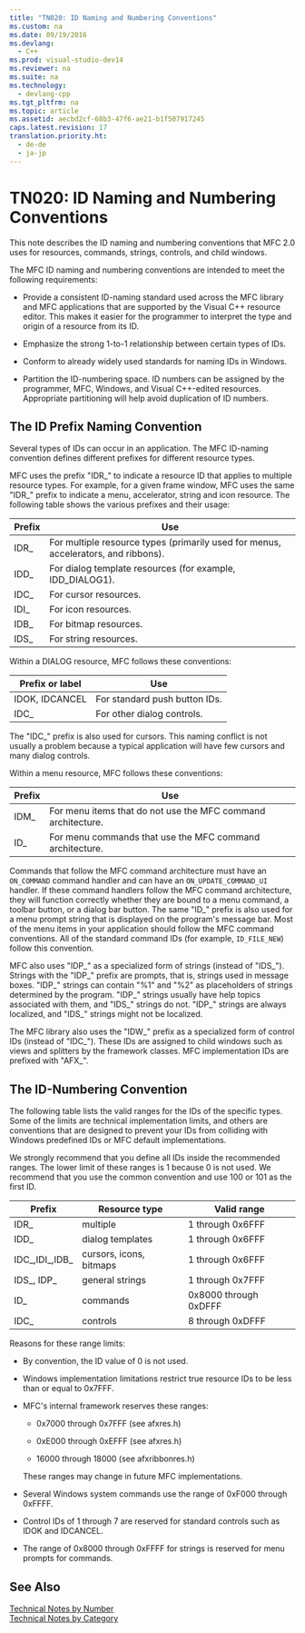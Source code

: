 ```yaml
---
title: "TN020: ID Naming and Numbering Conventions"
ms.custom: na
ms.date: 09/19/2016
ms.devlang: 
  - C++
ms.prod: visual-studio-dev14
ms.reviewer: na
ms.suite: na
ms.technology: 
  - devlang-cpp
ms.tgt_pltfrm: na
ms.topic: article
ms.assetid: aecbd2cf-68b3-47f6-ae21-b1f507917245
caps.latest.revision: 17
translation.priority.ht: 
  - de-de
  - ja-jp
---
```

# TN020: ID Naming and Numbering Conventions
This note describes the ID naming and numbering conventions that MFC 2.0 uses for resources, commands, strings, controls, and child windows.  
  
 The MFC ID naming and numbering conventions are intended to meet the following requirements:  
  
-   Provide a consistent ID-naming standard used across the MFC library and MFC applications that are supported by the Visual C++ resource editor. This makes it easier for the programmer to interpret the type and origin of a resource from its ID.  
  
-   Emphasize the strong 1-to-1 relationship between certain types of IDs.  
  
-   Conform to already widely used standards for naming IDs in Windows.  
  
-   Partition the ID-numbering space. ID numbers can be assigned by the programmer, MFC, Windows, and Visual C++-edited resources. Appropriate partitioning will help avoid duplication of ID numbers.  
  
## The ID Prefix Naming Convention  
 Several types of IDs can occur in an application. The MFC ID-naming convention defines different prefixes for different resource types.  
  
 MFC uses the prefix "IDR_" to indicate a resource ID that applies to multiple resource types. For example, for a given frame window, MFC uses the same "IDR_" prefix to indicate a menu, accelerator, string and icon resource. The following table shows the various prefixes and their usage:  
  
|Prefix|Use|  
|------------|---------|  
|IDR_|For multiple resource types (primarily used for menus, accelerators, and ribbons).|  
|IDD_|For dialog template resources (for example, IDD_DIALOG1).|  
|IDC_|For cursor resources.|  
|IDI_|For icon resources.|  
|IDB_|For bitmap resources.|  
|IDS_|For string resources.|  
  
 Within a DIALOG resource, MFC follows these conventions:  
  
|Prefix or label|Use|  
|---------------------|---------|  
|IDOK, IDCANCEL|For standard push button IDs.|  
|IDC_|For other dialog controls.|  
  
 The "IDC_" prefix is also used for cursors. This naming conflict is not usually a problem because a typical application will have few cursors and many dialog controls.  
  
 Within a menu resource, MFC follows these conventions:  
  
|Prefix|Use|  
|------------|---------|  
|IDM_|For menu items that do not use the MFC command architecture.|  
|ID_|For menu commands that use the MFC command architecture.|  
  
 Commands that follow the MFC command architecture must have an `ON_COMMAND` command handler and can have an `ON_UPDATE_COMMAND_UI` handler. If these command handlers follow the MFC command architecture, they will function correctly whether they are bound to a menu command, a toolbar button, or a dialog bar button. The same "ID_" prefix is also used for a menu prompt string that is displayed on the program's message bar. Most of the menu items in your application should follow the MFC command conventions. All of the standard command IDs (for example, `ID_FILE_NEW`) follow this convention.  
  
 MFC also uses "IDP_" as a specialized form of strings (instead of "IDS_"). Strings with the "IDP_" prefix are prompts, that is, strings used in message boxes. "IDP_" strings can contain "%1" and "%2" as placeholders of strings determined by the program. "IDP_" strings usually have help topics associated with them, and "IDS_" strings do not. "IDP_" strings are always localized, and "IDS_" strings might not be localized.  
  
 The MFC library also uses the "IDW_" prefix as a specialized form of control IDs (instead of "IDC_"). These IDs are assigned to child windows such as views and splitters by the framework classes. MFC implementation IDs are prefixed with "AFX_".  
  
## The ID-Numbering Convention  
 The following table lists the valid ranges for the IDs of the specific types. Some of the limits are technical implementation limits, and others are conventions that are designed to prevent your IDs from colliding with Windows predefined IDs or MFC default implementations.  
  
 We strongly recommend that you define all IDs inside the recommended ranges. The lower limit of these ranges is 1 because 0 is not used. We recommend that you use the common convention and use 100 or 101 as the first ID.  
  
|Prefix|Resource type|Valid range|  
|------------|-------------------|-----------------|  
|IDR_|multiple|1 through 0x6FFF|  
|IDD_|dialog templates|1 through 0x6FFF|  
|IDC_,IDI_,IDB_|cursors, icons, bitmaps|1 through 0x6FFF|  
|IDS_, IDP_|general strings|1 through 0x7FFF|  
|ID_|commands|0x8000 through 0xDFFF|  
|IDC_|controls|8 through 0xDFFF|  
  
 Reasons for these range limits:  
  
-   By convention, the ID value of 0 is not used.  
  
-   Windows implementation limitations restrict true resource IDs to be less than or equal to 0x7FFF.  
  
-   MFC's internal framework reserves these ranges:  
  
    -   0x7000 through 0x7FFF (see afxres.h)  
  
    -   0xE000 through 0xEFFF (see afxres.h)  
  
    -   16000 through 18000 (see afxribbonres.h)  
  
     These ranges may change in future MFC implementations.  
  
-   Several Windows system commands use the range of 0xF000 through 0xFFFF.  
  
-   Control IDs of 1 through 7 are reserved for standard controls such as IDOK and IDCANCEL.  
  
-   The range of 0x8000 through 0xFFFF for strings is reserved for menu prompts for commands.  
  
## See Also  
 [Technical Notes by Number](../vs140/Technical-Notes-by-Number.md)   
 [Technical Notes by Category](../vs140/Technical-Notes-by-Category.md)